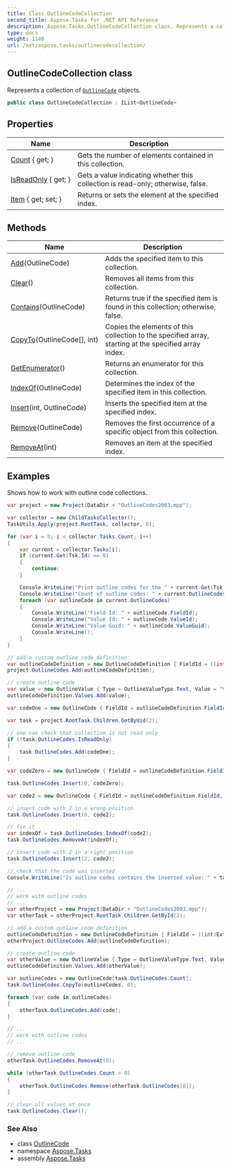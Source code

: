 ```yaml
---
title: Class OutlineCodeCollection
second_title: Aspose.Tasks for .NET API Reference
description: Aspose.Tasks.OutlineCodeCollection class. Represents a collection of OutlineCode objects
type: docs
weight: 1140
url: /net/aspose.tasks/outlinecodecollection/
---
```

## OutlineCodeCollection class

Represents a collection of [`OutlineCode`](../outlinecode/) objects.

```csharp
public class OutlineCodeCollection : IList<OutlineCode>
```

## Properties

| Name | Description |
| --- | --- |
| [Count](../../aspose.tasks/outlinecodecollection/count/) { get; } | Gets the number of elements contained in this collection. |
| [IsReadOnly](../../aspose.tasks/outlinecodecollection/isreadonly/) { get; } | Gets a value indicating whether this collection is read-only; otherwise, false. |
| [Item](../../aspose.tasks/outlinecodecollection/item/) { get; set; } | Returns or sets the element at the specified index. |

## Methods

| Name | Description |
| --- | --- |
| [Add](../../aspose.tasks/outlinecodecollection/add/)(OutlineCode) | Adds the specified item to this collection. |
| [Clear](../../aspose.tasks/outlinecodecollection/clear/)() | Removes all items from this collection. |
| [Contains](../../aspose.tasks/outlinecodecollection/contains/)(OutlineCode) | Returns true if the specified item is found in this collection; otherwise, false. |
| [CopyTo](../../aspose.tasks/outlinecodecollection/copyto/)(OutlineCode[], int) | Copies the elements of this collection to the specified array, starting at the specified array index. |
| [GetEnumerator](../../aspose.tasks/outlinecodecollection/getenumerator/)() | Returns an enumerator for this collection. |
| [IndexOf](../../aspose.tasks/outlinecodecollection/indexof/)(OutlineCode) | Determines the index of the specified item in this collection. |
| [Insert](../../aspose.tasks/outlinecodecollection/insert/)(int, OutlineCode) | Inserts the specified item at the specified index. |
| [Remove](../../aspose.tasks/outlinecodecollection/remove/)(OutlineCode) | Removes the first occurrence of a specific object from this collection. |
| [RemoveAt](../../aspose.tasks/outlinecodecollection/removeat/)(int) | Removes an item at the specified index. |

## Examples

Shows how to work with outline code collections.

```csharp
var project = new Project(DataDir + "OutlineCodes2003.mpp");

var collector = new ChildTasksCollector();
TaskUtils.Apply(project.RootTask, collector, 0);

for (var i = 0; i < collector.Tasks.Count; i++)
{
    var current = collector.Tasks[i];
    if (current.Get(Tsk.Id) == 0)
    {
        continue;
    }

    Console.WriteLine("Print outline codes for the " + current.Get(Tsk.Name) + " task.");
    Console.WriteLine("Count of outline codes: " + current.OutlineCodes.Count);
    foreach (var outlineCode in current.OutlineCodes)
    {
        Console.WriteLine("Field Id: " + outlineCode.FieldId);
        Console.WriteLine("Value Id: " + outlineCode.ValueId);
        Console.WriteLine("Value Guid: " + outlineCode.ValueGuid);
        Console.WriteLine();
    }
}

// add a custom outline code definition
var outlineCodeDefinition = new OutlineCodeDefinition { FieldId = ((int)ExtendedAttributeTask.OutlineCode3).ToString("D"), Alias = "My Outline Code" };
project.OutlineCodes.Add(outlineCodeDefinition);

// create outline code
var value = new OutlineValue { Type = OutlineValueType.Text, Value = "Val1", Description = "Descr1", ValueId = 1 };
outlineCodeDefinition.Values.Add(value);

var codeOne = new OutlineCode { FieldId = outlineCodeDefinition.FieldId, ValueId = 1, ValueGuid = value.ValueGuid.ToString("D").ToUpperInvariant() };

var task = project.RootTask.Children.GetByUid(2);

// one can check that collection is not read only
if (!task.OutlineCodes.IsReadOnly)
{
    task.OutlineCodes.Add(codeOne);
}

var codeZero = new OutlineCode { FieldId = outlineCodeDefinition.FieldId, ValueId = 0, ValueGuid = value.ValueGuid.ToString("D").ToUpperInvariant() };

task.OutlineCodes.Insert(0, codeZero);

var code2 = new OutlineCode { FieldId = outlineCodeDefinition.FieldId, ValueId = 2, ValueGuid = value.ValueGuid.ToString("D").ToUpperInvariant() };

// insert code with 2 in a wrong position
task.OutlineCodes.Insert(0, code2);

// fix it
var indexOf = task.OutlineCodes.IndexOf(code2);
task.OutlineCodes.RemoveAt(indexOf);

// insert code with 2 in a right position
task.OutlineCodes.Insert(2, code2);

// check that the code was inserted
Console.WriteLine("Is outline codes contains the inserted value: " + task.OutlineCodes.Contains(code2));

// ...
// work with outline codes
// ...
var otherProject = new Project(DataDir + "OutlineCodes2003.mpp");
var otherTask = otherProject.RootTask.Children.GetById(2);

// add a custom outline code definition
outlineCodeDefinition = new OutlineCodeDefinition { FieldId = ((int)ExtendedAttributeTask.OutlineCode3).ToString("D"), Alias = "My Outline Code" };
otherProject.OutlineCodes.Add(outlineCodeDefinition);

// create outline code
var otherValue = new OutlineValue { Type = OutlineValueType.Text, Value = "Val1", Description = "Descr1", ValueId = 1 };
outlineCodeDefinition.Values.Add(otherValue);

var outlineCodes = new OutlineCode[task.OutlineCodes.Count];
task.OutlineCodes.CopyTo(outlineCodes, 0);

foreach (var code in outlineCodes)
{
    otherTask.OutlineCodes.Add(code);
}

// ...
// work with outline codes
// ...

// remove outline code
otherTask.OutlineCodes.RemoveAt(0);

while (otherTask.OutlineCodes.Count > 0)
{
    otherTask.OutlineCodes.Remove(otherTask.OutlineCodes[0]);
}

// clear all values at once
task.OutlineCodes.Clear();
```

### See Also

* class [OutlineCode](../outlinecode/)
* namespace [Aspose.Tasks](../../aspose.tasks/)
* assembly [Aspose.Tasks](../../)


